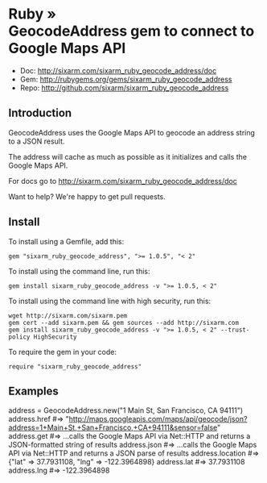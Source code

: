# Ruby » <br> GeocodeAddress gem to connect to Google Maps API

* Doc: <http://sixarm.com/sixarm_ruby_geocode_address/doc>
* Gem: <http://rubygems.org/gems/sixarm_ruby_geocode_address>
* Repo: <http://github.com/sixarm/sixarm_ruby_geocode_address>
<!--HEADER-SHUT-->


## Introduction

GeocodeAddress uses the Google Maps API to geocode an address string to a JSON result.

The address will cache as much as possible as it initializes and calls the Google Maps API.

For docs go to <http://sixarm.com/sixarm_ruby_geocode_address/doc>

Want to help? We're happy to get pull requests.


<!--INSTALL-OPEN-->

## Install

To install using a Gemfile, add this:

    gem "sixarm_ruby_geocode_address", ">= 1.0.5", "< 2"

To install using the command line, run this:

    gem install sixarm_ruby_geocode_address -v ">= 1.0.5, < 2"

To install using the command line with high security, run this:

    wget http://sixarm.com/sixarm.pem
    gem cert --add sixarm.pem && gem sources --add http://sixarm.com
    gem install sixarm_ruby_geocode_address -v ">= 1.0.5, < 2" --trust-policy HighSecurity

To require the gem in your code:

    require "sixarm_ruby_geocode_address"

<!--INSTALL-SHUT-->


## Examples

   address = GeocodeAddress.new("1 Main St, San Francisco, CA 94111")
   address.href  #=> "http://maps.googleapis.com/maps/api/geocode/json?address=1+Main+St,+San+Francisco,+CA+94111&sensor=false"
   address.get  #=> ...calls the Google Maps API via Net::HTTP and returns a JSON-formatted string of results
   address.json  #=> ...calls the Google Maps API via Net::HTTP and returns a JSON parse of results
   address.location  #=> {"lat" => 37.7931108, "lng" => -122.3964898}
   address.lat  #=> 37.7931108
   address.lng  #=> -122.3964898
